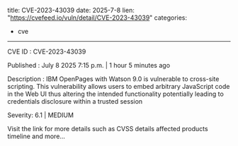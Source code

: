  
title: CVE-2023-43039
date: 2025-7-8
lien: "https://cvefeed.io/vuln/detail/CVE-2023-43039"
categories:
  - cve
---

CVE ID : CVE-2023-43039

Published :  July 8
2025
7:15 p.m. | 1 hour
5 minutes ago

Description : IBM OpenPages with Watson 9.0 is vulnerable to cross-site scripting. This vulnerability allows users to embed arbitrary JavaScript code in the Web UI thus altering the intended functionality potentially leading to credentials disclosure within a trusted session

Severity: 6.1 | MEDIUM

Visit the link for more details
such as CVSS details
affected products
timeline
and more...
